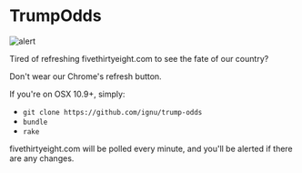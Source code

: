 # TrumpOdds

![alert]("https://dl.dropboxusercontent.com/s/lygb3eytvxn9gg7/Screenshot%202016-10-03%2020.29.16.png")

Tired of refreshing fivethirtyeight.com to see the fate of our country?

Don't wear our Chrome's refresh button.

If you're on OSX 10.9+, simply:

* `git clone https://github.com/ignu/trump-odds`
* `bundle`
* `rake`

fivethirtyeight.com will be polled every minute, and you'll be alerted if there are any changes.
